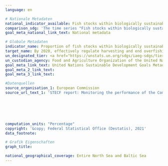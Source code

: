 ```yaml
---
language: en    

# Nationale Metadaten    
national_indicator_available: Fish stocks within biologically sustainable levels<br>Proportion of fish stocks monitored on maximum sustainable yield (MSY) approach in all managed stocks    
comparison_sdg: 'The time series "Fish stocks within biologically sustainable levels" is compliant with the global metadata.<br>The time series "Proportion of fish stocks monitored based on the maximum sustainable yield (MSY) approach" in all managed stocks offers additional information.'    
goal_meta_national_link_text: National metadata    

# Globale Metadaten    
indicator_name: Proportion of fish stocks within biologically sustainable levels    
target_name: By 2020, effectively regulate harvesting and end overfishing, illegal, unreported and unregulated fishing and destructive fishing practices and implement science-based management plans, in order to restore fish stocks in the shortest time feasible, at least to levels that can produce maximum sustainable yield as determined by their biological characteristics    
un_designated_tier: <a href="https://unstats.un.org/sdgs/iaeg-sdgs/tier-classification/" title="Click here for more information on the UN tier classification.">Tier I</a>    
un_custodian_agency: Food and Agriculture Organization of the United Nations (FAO)    
goal_meta_link_text: United Nations Sustainable Development Goals Metadata    
goal_meta_2_link_text:     
goal_meta_3_link_text:     

#Datenquellen
source_organisation_1: European Commission
source_url_text_1: 'STECF report: Monitoring the performance of the Common Fisheries Policy (STECF-Adhoc-20-01)'





    
computation_units: "Percentage"    
copyright: '&copy; Federal Statistical Office (Destatis), 2021'    
data_footnote:     

# Grafik Eigenschaften    
graph_title:     

national_geographical_coverage: Entire North Sea and Baltic Sea    
---
```


<span></span>